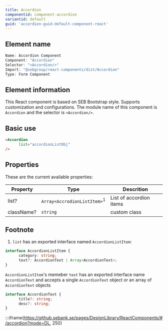 ```yaml
---
title: Accordion
componentid: component-accordion
variantid: default
guid: 'accordion-guid-default-component-react'
---
```


## Element name
```javascript
Name: Accordion Component
Component: "Accordion"
Selector: "<Accordion/>"
Import: "@sebgroup/react-components/dist/Accordion"
Type: Form Component
```

## Element information 
This React component is based on SEB Bootstrap style. Supports customization and configurations. The module name of this component is `Accordion` and the selector is `<Accordion/>`.

## Basic use
```html
<Accordion
      list="accordionListObj"
/>
```

## Properties
These are the current available properties:

| Property   | Type                                   | Descrition              |
| ---------- | -------------------------------------- | ----------------------- |
| list?      | `Array<AccrodionListItem>`<sup>1</sup> | List of accordion items |
| className? | `string`                               | custom class            |

## Footnote
1. `list` has an exported interface named `AccordionListItem`:
```typescript
interface AccordionListItem {
      category: string;
      text?: AccordionText | Array<AccordionText>;
}
```
`AccordionListItem`'s memeber `text` has an exported interface name `AccordionText` and accepts a single `AccordionText` object or an array of `AccordionText` objects
```typescript
interface AccordionText {
      title?: string;
      desc?: string;
}
```

:::iframe(https://github.sebank.se/pages/DesignLibrary/ReactComponents/#/accordion?mode=DL, 250)